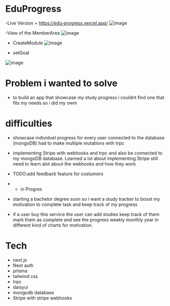 # EduProgress
-Live Version = https://edu-progress.vercel.app/
![image](https://github.com/user-attachments/assets/1b094b00-79e8-4d3c-8f8f-85b5054640a7)


-View of the MemberArea
![image](https://github.com/user-attachments/assets/b7c656fe-3415-45f5-a244-1997d0f5b432)

- CreateModule
![image](https://github.com/user-attachments/assets/3fa95d1c-077e-445e-8a2e-938ac09aa336)


- setGoal

![image](https://github.com/user-attachments/assets/d8fb0ae4-d126-4acd-b2c8-b1e959ee036f)





 # Problem i wanted to solve
  - to build an app that showcase my study progress i couldnt find one that fits my needs so i did my owm

  # difficulties 
  - showcase individuel progress for every user connected to the database (mongoDB) had to make multiple mutations with trpc
  - implementing Stripe with webhooks and trpc and also be connected to my mongoDB database. Learned a lot about implementing Stripe still need to learn alot about the webhooks and how they work
   

- TODO:add feedback feature for costumers

- - in Progres
- starting a bachelor degree soon so i want a study tracker to boost my motivation to complete task and keep track of my progress
- if a user buy this service the user can add studies keep track of them mark them as complete and see the progress weekly monthly year in different kind of charts for motivation.
# Tech
- next.js
- Next auth
- prisma
- tailwind css
- trpc
- daisyui
- mongodb database
- Stripe with stripe webhooks




